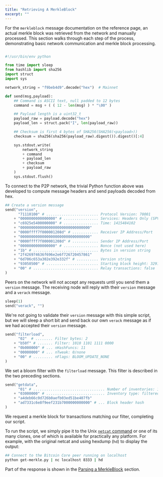 ```yaml
---
title: "Retrieving A MerkleBlock"
excerpt: ""
---
```

For the `merkleblock` message documentation on the reference page, an actual merkle block was retrieved from the network and manually processed.  This section walks through each step of the process, demonstrating basic network communication and merkle block processing.

``` python

#!/usr/bin/env python

from time import sleep
from hashlib import sha256
import struct
import sys

network_string = "f9beb4d9".decode("hex")  # Mainnet

def send(msg,payload):
    ## Command is ASCII text, null padded to 12 bytes
    command = msg + ( ( 12 - len(msg) ) * "\00" )

    ## Payload length is a uint32_t
    payload_raw = payload.decode("hex")
    payload_len = struct.pack("I", len(payload_raw))

    ## Checksum is first 4 bytes of SHA256(SHA256(<payload>))
    checksum = sha256(sha256(payload_raw).digest()).digest()[:4]

    sys.stdout.write(
        network_string
        + command
        + payload_len
        + checksum
        + payload_raw
    )
    sys.stdout.flush()
```

To connect to the P2P network, the trivial Python function above was developed to compute message headers and send payloads decoded from hex.

``` python
## Create a version message
send("version",
      "71110100" # ........................ Protocol Version: 70001
    + "0000000000000000" # ................ Services: Headers Only (SPV)
    + "c6925e5400000000" # ................ Time: 1415484102
    + "00000000000000000000000000000000"
    + "0000ffff7f000001208d" # ............ Receiver IP Address/Port
    + "00000000000000000000000000000000"
    + "0000ffff7f000001208d" # ............ Sender IP Address/Port
    + "0000000000000000" # ................ Nonce (not used here)
    + "1b" # .............................. Bytes in version string
    + "2f426974636f696e2e6f726720457861"
    + "6d706c653a302e392e332f" # .......... Version string
    + "93050500" # ........................ Starting block height: 329107
    + "00" # .............................. Relay transactions: false
)
```

Peers on the network will not accept any requests until you send them a `version` message. The receiving node will reply with their `version` message and a `verack` message.

``` python
sleep(1)
send("verack", "")
```

We're not going to validate their `version` message with this simple script, but we will sleep a short bit and send back our own `verack` message as if we had accepted their `version` message.

``` python
send("filterload",
      "02"  # ........ Filter bytes: 2
    + "b50f" # ....... Filter: 1010 1101 1111 0000
    + "0b000000" # ... nHashFuncs: 11
    + "00000000" # ... nTweak: 0/none
    + "00" # ......... nFlags: BLOOM_UPDATE_NONE
)
```

We set a bloom filter with the `filterload` message. This filter is described in the two preceding sections.

``` python
send("getdata",
      "01" # ................................. Number of inventories: 1
    + "03000000" # ........................... Inventory type: filtered block
    + "a4deb66c0d726b0aefb03ed51be407fb"
    + "ad7331c6e8f9eef231b7000000000000" # ... Block header hash
)
```

We request a merkle block for transactions matching our filter, completing our script.

To run the script, we simply pipe it to the Unix [`netcat` command](https://en.wikipedia.org/wiki/Netcat) or one of its many clones, one of which is available for practically any platform. For example, with the original netcat and using hexdump (`hd`) to display the output:

``` bash
## Connect to the Bitcoin Core peer running on localhost
python get-merkle.py | nc localhost 8333 | hd
```

Part of the response is shown in the [Parsing a MerkleBlock](core-examples-p2p-network-parsing-a-merkleblock) section.